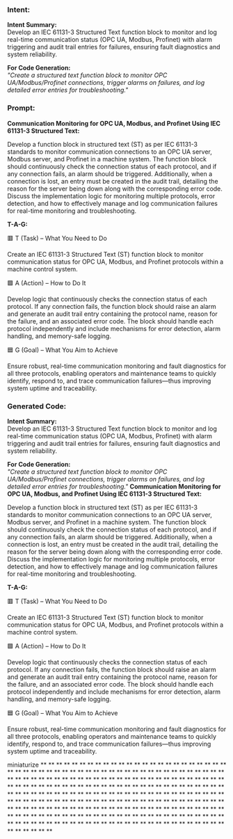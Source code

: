 ### Intent:
**Intent Summary:**  
Develop an IEC 61131-3 Structured Text function block to monitor and log real-time communication status (OPC UA, Modbus, Profinet) with alarm triggering and audit trail entries for failures, ensuring fault diagnostics and system reliability.  

**For Code Generation:**  
*"Create a structured text function block to monitor OPC UA/Modbus/Profinet connections, trigger alarms on failures, and log detailed error entries for troubleshooting."*

### Prompt:
**Communication Monitoring for OPC UA, Modbus, and Profinet Using IEC 61131-3 Structured Text:**

Develop a function block in structured text (ST) as per IEC 61131-3 standards to monitor communication connections to an OPC UA server, Modbus server, and Profinet in a machine system. The function block should continuously check the connection status of each protocol, and if any connection fails, an alarm should be triggered. Additionally, when a connection is lost, an entry must be created in the audit trail, detailing the reason for the server being down along with the corresponding error code. Discuss the implementation logic for monitoring multiple protocols, error detection, and how to effectively manage and log communication failures for real-time monitoring and troubleshooting.

**T-A-G:**

🟥 T (Task) – What You Need to Do

Create an IEC 61131-3 Structured Text (ST) function block to monitor communication status for OPC UA, Modbus, and Profinet protocols within a machine control system.

🟩 A (Action) – How to Do It

Develop logic that continuously checks the connection status of each protocol. If any connection fails, the function block should raise an alarm and generate an audit trail entry containing the protocol name, reason for the failure, and an associated error code. The block should handle each protocol independently and include mechanisms for error detection, alarm handling, and memory-safe logging.

🟦 G (Goal) – What You Aim to Achieve

Ensure robust, real-time communication monitoring and fault diagnostics for all three protocols, enabling operators and maintenance teams to quickly identify, respond to, and trace communication failures—thus improving system uptime and traceability.

### Generated Code:
**Intent Summary:**  
Develop an IEC 61131-3 Structured Text function block to monitor and log real-time communication status (OPC UA, Modbus, Profinet) with alarm triggering and audit trail entries for failures, ensuring fault diagnostics and system reliability.  

**For Code Generation:**  
*"Create a structured text function block to monitor OPC UA/Modbus/Profinet connections, trigger alarms on failures, and log detailed error entries for troubleshooting."*
**Communication Monitoring for OPC UA, Modbus, and Profinet Using IEC 61131-3 Structured Text:**

Develop a function block in structured text (ST) as per IEC 61131-3 standards to monitor communication connections to an OPC UA server, Modbus server, and Profinet in a machine system. The function block should continuously check the connection status of each protocol, and if any connection fails, an alarm should be triggered. Additionally, when a connection is lost, an entry must be created in the audit trail, detailing the reason for the server being down along with the corresponding error code. Discuss the implementation logic for monitoring multiple protocols, error detection, and how to effectively manage and log communication failures for real-time monitoring and troubleshooting.

**T-A-G:**

🟥 T (Task) – What You Need to Do

Create an IEC 61131-3 Structured Text (ST) function block to monitor communication status for OPC UA, Modbus, and Profinet protocols within a machine control system.

🟩 A (Action) – How to Do It

Develop logic that continuously checks the connection status of each protocol. If any connection fails, the function block should raise an alarm and generate an audit trail entry containing the protocol name, reason for the failure, and an associated error code. The block should handle each protocol independently and include mechanisms for error detection, alarm handling, and memory-safe logging.

🟦 G (Goal) – What You Aim to Achieve

Ensure robust, real-time communication monitoring and fault diagnostics for all three protocols, enabling operators and maintenance teams to quickly identify, respond to, and trace communication failures—thus improving system uptime and traceability.

 miniaturize
**
**
**
**
**
**
**
**
**
**
**
**
**
**
**
**
**
**
**
**
**
**
**
**
**
**
**
**
**
**
**
**
**
**
**
**
**
**
**
**
**
**
**
**
**
**
**
**
**
**
**
**
**
**
**
**
**
**
**
**
**
**
**
**
**
**
**
**
**
**
**
**
**
**
**
**
**
**
**
**
**
**
**
**
**
**
**
**
**
**
**
**
**
**
**
**
**
**
**
**
**
**
**
**
**
**
**
**
**
**
**
**
**
**
**
**
**
**
**
**
**
**
**
**
**
**
**
**
**
**
**
**
**
**
**
**
**
**
**
**
**
**
**
**
**
**
**
**
**
**
**
**
**
**
**
**
**
**
**
**
**
**
**
**
**
**
**
**
**
**
**
**
**
**
**
**
**
**
**
**
**
**
**
**
**
**
**
**
**
**
**
**
**
**
**
**
**
**
**
**
**
**
**
**
**
**
**
**
**
**
**
**
**
**
**
**
**
**
**
**
**
**
**
**
**
**
**
**
**
**
**
**
**
**
**
**
**
**
**
**
**
**
**
**
**
**
**
**
**
**
**
**
**
**
